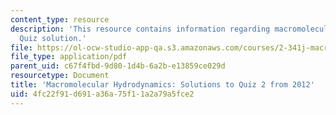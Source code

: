 ```yaml
---
content_type: resource
description: 'This resource contains information regarding macromolecular hydrodynamics:
  Quiz solution.'
file: https://ol-ocw-studio-app-qa.s3.amazonaws.com/courses/2-341j-macromolecular-hydrodynamics-spring-2016/4fc22f91d691a36a75f11a2a79a5fce2_MIT2_341JS16_2012Quiz2_sol.pdf
file_type: application/pdf
parent_uid: c67f4fbd-9d80-1d4b-6a2b-e13859ce029d
resourcetype: Document
title: 'Macromolecular Hydrodynamics: Solutions to Quiz 2 from 2012'
uid: 4fc22f91-d691-a36a-75f1-1a2a79a5fce2
---
```


